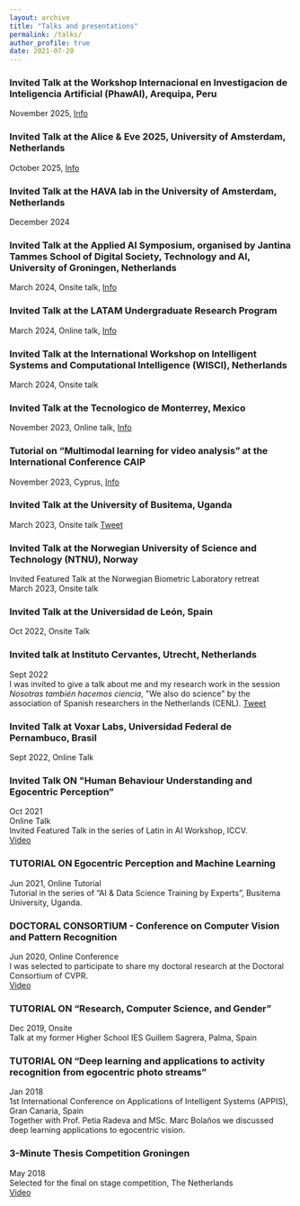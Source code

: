```yaml
---
layout: archive
title: "Talks and presentations"
permalink: /talks/
author_profile: true
date: 2021-07-20
---
```

### Invited Talk at the Workshop Internacional en Investigacion de Inteligencia Artificial (PhawAI), Arequipa, Peru
November 2025, <a href="https://www.phawai.org/">Info</a> <br>

### Invited Talk at the Alice & Eve 2025, University of Amsterdam, Netherlands
October 2025, <a href="https://alice-and-eve.github.io/2025/">Info</a> <br>

### Invited Talk at the HAVA lab in the University of Amsterdam, Netherlands
December 2024 <br>

### Invited Talk at the Applied AI Symposium, organised by Jantina Tammes School of Digital Society, Technology and AI, University of Groningen, Netherlands
March 2024, Onsite talk, <a href="https://www.linkedin.com/posts/georgeazzopardi_ai-appliedai-technologyevent-ugcPost-7174743431372513280-4t1f?utm_source=share&utm_medium=member_desktop">Info</a> <br>

### Invited Talk at the LATAM Undergraduate Research Program 
March 2024, Online talk, <a href="https://latinresearchprogram.github.io/GoogleExploreCSR/workshop/">Info</a> <br>

### Invited Talk at the International Workshop on Intelligent Systems and Computational Intelligence (WISCI), Netherlands 
March 2024, Onsite talk <br>

### Invited Talk at the Tecnologico de Monterrey, Mexico 
November 2023, Online talk, <a href="https://x.com/Beto_OchoaRuiz/status/1720501392459055530?s=20">Info</a> <br>

### Tutorial on “Multimodal learning for video analysis” at the International Conference CAIP 
November 2023, Cyprus, <a href="https://cyprusconferences.org/caip2023/tutorials/">Info</a> <br>

### Invited Talk at the University of Busitema, Uganda 
March 2023, Onsite talk <a href="https://twitter.com/BUAIIR/status/1638525687752536064?s=20">Tweet</a> <br>

### Invited Talk at the Norwegian University of Science and Technology (NTNU), Norway 
Invited Featured Talk at the Norwegian Biometric Laboratory retreat <br>
March 2023, Onsite talk <br>

### Invited Talk at the Universidad de León, Spain
Oct 2022, Onsite Talk <br>

### Invited talk at Instituto Cervantes, Utrecht, Netherlands
Sept 2022 <br> 
I was invited to give a talk about me and my research work in the session _Nosotras también hacemos ciencia_, "We also do science" by the association of Spanish researchers in the Netherlands (CENL). <a href="https://twitter.com/eTalaveraM/status/1573695776383012866?s=20&t=dAFbPB59r9snPMSXMrHWcQ">Tweet</a> <br>

### Invited Talk at Voxar Labs, Universidad Federal de Pernambuco, Brasil
Sept 2022, Online Talk <br>

### Invited Talk ON "Human Behaviour Understanding and Egocentric Perception” 
Oct 2021 <br> 
Online Talk <br>
Invited Featured Talk in the series of Latin in AI Workshop, ICCV.<br>
<a href="https://youtu.be/HP8Ay-i35T8" target="_blank">Video</a>

### TUTORIAL ON Egocentric Perception and Machine Learning
Jun 2021, Online Tutorial <br>
Tutorial in the series of “AI & Data Science Training by Experts”, Busitema University, Uganda.

### DOCTORAL CONSORTIUM - Conference on Computer Vision and Pattern Recognition
Jun 2020, Online Conference <br>
I was selected to participate to share my doctoral research at the Doctoral Consortium of CVPR. <br>
<a href="https://www.youtube.com/watch?v=wxi7f-CVPtI" target="_blank">Video</a>

### TUTORIAL ON “Research, Computer Science, and Gender” 
Dec 2019, Onsite <br>
Talk at my former Higher School IES Guillem Sagrera, Palma, Spain


### TUTORIAL ON “Deep learning and applications to activity recognition from egocentric photo streams”
Jan 2018 <br>
1st International Conference on Applications of Intelligent Systems (APPIS), Gran Canaria, Spain <br>
Together with Prof. Petia Radeva and MSc. Marc Bolaños we discussed deep learning applications to egocentric vision.

### 3-Minute Thesis Competition Groningen
May 2018 <br>
Selected for the final on stage competition, The Netherlands <br>
<a href="https://youtu.be/H6_chK3T8DU" target="_blank">Video</a>
